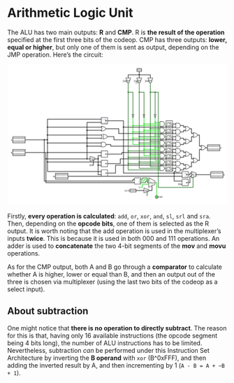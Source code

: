 # Arithmetic Logic Unit
The ALU has two main outputs: **R** and **CMP**. R is **the result of the operation** specified at the first three bits of the codeop. CMP has three outputs: **lower, equal or higher**, but only one of them is sent as output, depending on the JMP operation. Here’s the circuit:

![ALU](images/alu.png)

Firstly, **every operation is calculated**: `add`, `or`, `xor`, `and`, `sl`, `srl` and `sra`. Then, depending on the **opcode bits**, one of them is selected as the R output. It is worth noting that the add operation is used in the multiplexer’s inputs **twice**. This is because it is used in both 000 and 111 operations. An adder is used to **concatenate** the two 4-bit segments of the **mov** and **movu** operations. 

As for the CMP output, both A and B go through a **comparator** to calculate whether A is higher, lower or equal than B, and then an output out of the three is chosen via multiplexer (using the last two bits of the codeop as a select input).

## About subtraction
One might notice that **there is no operation to directly subtract**. The reason for this is that, having only 16 available instructions (the opcode segment being 4 bits long), the number of ALU instructions has to be limited. Nevertheless, subtraction *can* be performed under this Instruction Set Architecture by inverting the **B operand** with `xor` (B^0xFFF), and then adding the inverted result by A, and then incrementing by 1 (`A - B = A + ~B + 1`).